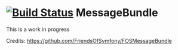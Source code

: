 [![Build Status](https://travis-ci.org/Miliooo/MilioooMessageBundle.png)](https://travis-ci.org/Miliooo/MilioooMessageBundle)
MessageBundle
=============

This is a work in progress

Credits:
https://github.com/FriendsOfSymfony/FOSMessageBundle
